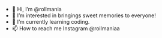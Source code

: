 - 👋 Hi, I’m @rollmania
- 👀 I’m interested in bringings sweet memories to everyone!
- 🌱 I’m currently learning coding.
- 📫 How to reach me Instagram @rollmaniaa

<!---
rollmania/rollmania is a ✨ special ✨ repository because its `README.md` (this file) appears on your GitHub profile.
You can click the Preview link to take a look at your changes.
--->
